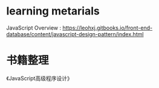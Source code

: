 # learning metarials

JavaScript Overview : https://leohxj.gitbooks.io/front-end-database/content/javascript-design-pattern/index.html

# 书籍整理
《JavaScript高级程序设计》
